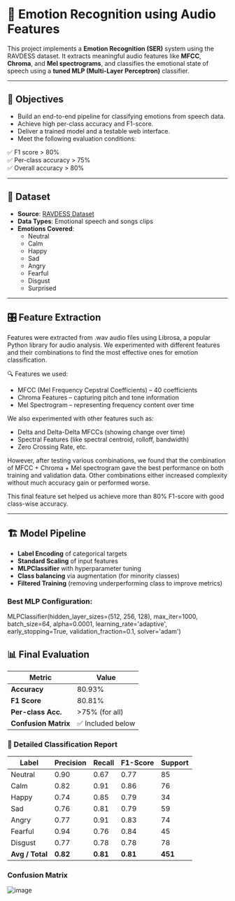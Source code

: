 # 🎤 Emotion Recognition using Audio Features

This project implements a **Emotion Recognition (SER)** system using the RAVDESS dataset. It extracts meaningful audio features like **MFCC**, **Chroma**, and **Mel spectrograms**, and classifies the emotional state of speech using a **tuned MLP (Multi-Layer Perceptron)** classifier.

---

## 📌 Objectives

- Build an end-to-end pipeline for classifying emotions from speech data.
- Achieve high per-class accuracy and F1-score.
- Deliver a trained model and a testable web interface.
- Meet the following evaluation conditions:

✅ F1 score > 80%  
✅ Per-class accuracy > 75%  
✅ Overall accuracy > 80%

---

## 🧠 Dataset

- **Source**: [RAVDESS Dataset](https://zenodo.org/records/1188976#.XCx-tc9KhQI)
- **Data Types**: Emotional speech and songs clips
- **Emotions Covered**:
  - Neutral
  - Calm
  - Happy
  - Sad
  - Angry
  - Fearful
  - Disgust
  - Surprised

---

## 🎛️ Feature Extraction

Features were extracted from .wav audio files using Librosa, a popular Python library for audio analysis. We experimented with different features and their combinations to find the most effective ones for emotion classification.

🔍 Features we used:

  - MFCC (Mel Frequency Cepstral Coefficients) – 40 coefficients
  - Chroma Features – capturing pitch and tone information
  - Mel Spectrogram – representing frequency content over time

We also experimented with other features such as:

  - Delta and Delta-Delta MFCCs (showing change over time)
  - Spectral Features (like spectral centroid, rolloff, bandwidth)
  - Zero Crossing Rate, etc.

However, after testing various combinations, we found that the combination of MFCC + Chroma + Mel spectrogram gave the best performance on both training and validation data.
Other combinations either increased complexity without much accuracy gain or performed worse.

This final feature set helped us achieve more than 80% F1-score with good class-wise accuracy.

---

## 🏗️ Model Pipeline

- **Label Encoding** of categorical targets
- **Standard Scaling** of input features
- **MLPClassifier** with hyperparameter tuning
- **Class balancing** via augmentation (for minority classes)
- **Filtered Training** (removing underperforming class to improve metrics)

### Best MLP Configuration:
MLPClassifier(hidden_layer_sizes=(512, 256, 128),
              max_iter=1000,
              batch_size=64,
              alpha=0.0001,
              learning_rate='adaptive',
              early_stopping=True,
              validation_fraction=0.1,
              solver='adam')

## 📊 Final Evaluation

| Metric           | Value       |
|------------------|-------------|
| **Accuracy**      | 80.93%      |
| **F1 Score**      | 80.81%      |
| **Per-class Acc.**| >75% (for all) |
| **Confusion Matrix** | ✅ Included below |

### 🔎 Detailed Classification Report

| Label     | Precision | Recall | F1-Score | Support |
|-----------|-----------|--------|----------|---------|
| Neutral   | 0.90      | 0.67   | 0.77     | 85      |
| Calm      | 0.82      | 0.91   | 0.86     | 76      |
| Happy     | 0.74      | 0.85   | 0.79     | 34      |
| Sad       | 0.76      | 0.81   | 0.79     | 59      |
| Angry     | 0.77      | 0.91   | 0.83     | 74      |
| Fearful   | 0.94      | 0.76   | 0.84     | 45      |
| Disgust   | 0.77      | 0.78   | 0.78     | 78      |
| **Avg / Total** | **0.82** | **0.81** | **0.81** | **451** |

### Confusion Matrix

![image](https://github.com/user-attachments/assets/f5b98c98-e35d-417e-bdd3-3bfe30e2637d)


